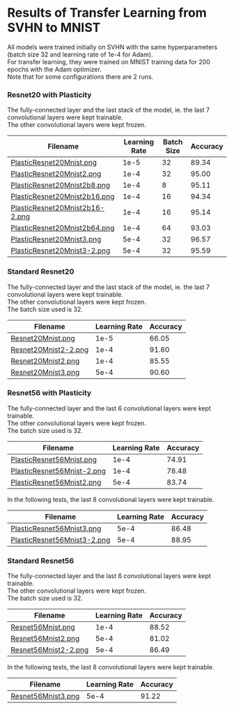 # Results of Transfer Learning from SVHN to MNIST
All models were trained initially on SVHN with the same hyperparameters (batch size 32 and learning rate of 1e-4 for Adam).<br />
For transfer learning, they were trained on MNIST training data for 200 epochs with the Adam optimizer.<br />
Note that for some configurations there are 2 runs.

### Resnet20 with Plasticity
The fully-connected layer and the last stack of the model, ie. the last 7 convolutional layers were kept trainable.<br />
The other convolutional layers were kept frozen.

| Filename                                                         | Learning Rate | Batch Size | Accuracy |
| ---------------------------------------------------------------- | ------------- | ---------- | -------- |
| [PlasticResnet20Mnist.png](PlasticResnet20Mnist.png)             | 1e-5          | 32         | 89.34    |
| [PlasticResnet20Mnist2.png](PlasticResnet20Mnist2.png)           | 1e-4          | 32         | 95.00    |
| [PlasticResnet20Mnist2b8.png](PlasticResnet20Mnist2b8.png)       | 1e-4          | 8          | 95.11    |
| [PlasticResnet20Mnist2b16.png](PlasticResnet20Mnist2b16.png)     | 1e-4          | 16         | 94.34    |
| [PlasticResnet20Mnist2b16-2.png](PlasticResnet20Mnist2b16-2.png) | 1e-4          | 16         | 95.14    |
| [PlasticResnet20Mnist2b64.png](PlasticResnet20Mnist2b64.png)     | 1e-4          | 64         | 93.03    |
| [PlasticResnet20Mnist3.png](PlasticResnet20Mnist3.png)           | 5e-4          | 32         | 96.57    |
| [PlasticResnet20Mnist3-2.png](PlasticResnet20Mnist3-2.png)       | 5e-4          | 32         | 95.59    |

### Standard Resnet20
The fully-connected layer and the last stack of the model, ie. the last 7 convolutional layers were kept trainable.<br />
The other convolutional layers were kept frozen.<br />
The batch size used is 32.

| Filename                                     | Learning Rate | Accuracy |
| -------------------------------------------- | ------------- | -------- |
| [Resnet20Mnist.png](Resnet20Mnist.png)       | 1e-5          | 66.05    |
| [Resnet20Mnist2-2.png](Resnet20Mnist2-2.png) | 1e-4          | 91.60    |
| [Resnet20Mnist2.png](Resnet20Mnist2.png)     | 1e-4          | 85.55    |
| [Resnet20Mnist3.png](Resnet20Mnist3.png)     | 5e-4          | 90.60    |

### Resnet56 with Plasticity
The fully-connected layer and the last 6 convolutional layers were kept trainable.<br />
The other convolutional layers were kept frozen.<br />
The batch size used is 32.

| Filename                                                 | Learning Rate | Accuracy |
| -------------------------------------------------------- | ------------- | -------- |
| [PlasticResnet56Mnist.png](PlasticResnet56Mnist.png)     | 1e-4          | 74.91    |
| [PlasticResnet56Mnist-2.png](PlasticResnet56Mnist-2.png) | 1e-4          | 78.48    |
| [PlasticResnet56Mnist2.png](PlasticResnet56Mnist2.png)   | 5e-4          | 83.74    |

In the following tests, the last 8 convolutional layers were kept trainable.

| Filename                                                   | Learning Rate | Accuracy |
| ---------------------------------------------------------- | ------------- | -------- |
| [PlasticResnet56Mnist3.png](PlasticResnet56Mnist3.png)     | 5e-4          | 86.48    |
| [PlasticResnet56Mnist3-2.png](PlasticResnet56Mnist3-2.png) | 5e-4          | 88.95    |

### Standard Resnet56
The fully-connected layer and the last 6 convolutional layers were kept trainable.<br />
The other convolutional layers were kept frozen.<br />
The batch size used is 32.

| Filename                                     | Learning Rate | Accuracy |
| -------------------------------------------- | ------------- | -------- |
| [Resnet56Mnist.png](Resnet56Mnist.png)       | 1e-4          | 88.52    |
| [Resnet56Mnist2.png](Resnet56Mnist2.png)     | 5e-4          | 81.02    |
| [Resnet56Mnist2-2.png](Resnet56Mnist2-2.png) | 5e-4          | 86.49    |

In the following tests, the last 8 convolutional layers were kept trainable.

| Filename                                 | Learning Rate | Accuracy |
| ---------------------------------------- | ------------- | -------- |
| [Resnet56Mnist3.png](Resnet56Mnist3.png) | 5e-4          | 91.22    |
